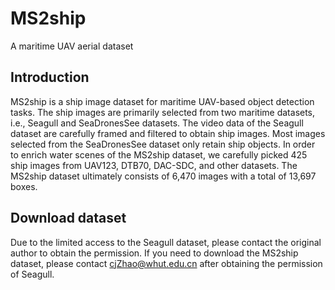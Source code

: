 # MS2ship
A maritime UAV aerial dataset

## Introduction
MS2ship is a ship image dataset for maritime UAV-based object detection tasks. The ship images are primarily selected from two maritime datasets, i.e., Seagull and SeaDronesSee datasets. The video data of the Seagull dataset are carefully framed and filtered to obtain ship images. Most images selected from the SeaDronesSee dataset only retain ship objects. In order to enrich water scenes of the MS2ship dataset, we carefully picked 425 ship images from UAV123, DTB70, DAC-SDC, and other datasets. The MS2ship dataset ultimately consists of 6,470 images with a total of 13,697 boxes.

## Download dataset
Due to the limited access to the Seagull dataset, please contact the original author to obtain the permission. If you need to download the MS2ship dataset, please contact cjZhao@whut.edu.cn after obtaining the permission of Seagull.
